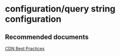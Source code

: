 <properties
	pageTitle="configuration/query string configuration"
	description="configuration/query string configuration"
	service="microsoft.cdn"
	resource="profiles"
	authors="aashu"
	displayOrder=""
	selfHelpType="generic"
	supportTopicIds="32302796"
	resourceTags=""
	productPesIds="15528"
	cloudEnvironments="public"
	articleId="da6a642d-f982-42bf-a28e-5064a7613fdd"
/>

# configuration/query string configuration


## **Recommended documents**
[CDN Best Practices](https://azure.microsoft.com/documentation/articles/best-practices-cdn/)
